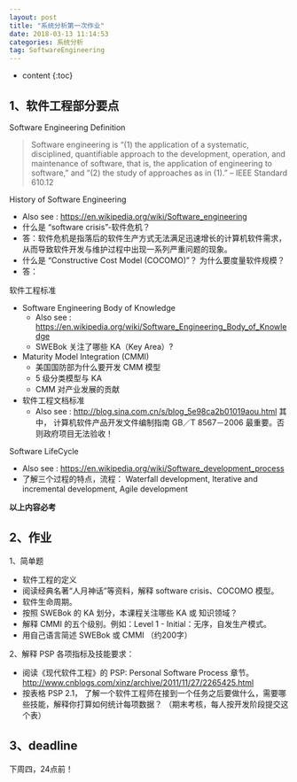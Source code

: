 ```yaml
---
layout: post
title: "系统分析第一次作业"
date: 2018-03-13 11:14:53
categories: 系统分析
tag: SoftwareEngineering
---
```

* content
{:toc}

<h2>1、软件工程部分要点</h2>
<p>Software Engineering Definition</p>
<blockquote>
<p>Software engineering is “(1) the application of a systematic, disciplined, quantifiable approach to the development, operation, and maintenance of software, that is, the application of engineering to software,” and “(2) the study of approaches as in (1).” – IEEE Standard 610.12</p>
</blockquote>
<p>History of Software Engineering</p>
<ul>
<li>Also see : <a href="https://en.wikipedia.org/wiki/Software_engineering" class="uri">https://en.wikipedia.org/wiki/Software_engineering</a></li>
<li>什么是 “software crisis”-软件危机？</li>
<li>答：软件危机是指落后的软件生产方式无法满足迅速增长的计算机软件需求，从而导致软件开发与维护过程中出现一系列严重问题的现象。</li>
<li>什么是 “Constructive Cost Model (COCOMO)”？ 为什么要度量软件规模？</li>
<li>答：</li>
</ul>
<p>软件工程标准</p>
<ul>
<li>Software Engineering Body of Knowledge
<ul>
<li>Also see : <a href="https://en.wikipedia.org/wiki/Software_Engineering_Body_of_Knowledge" class="uri">https://en.wikipedia.org/wiki/Software_Engineering_Body_of_Knowledge</a></li>
<li>SWEBok 关注了哪些 KA（Key Area）?<br />
</li>
</ul></li>
<li>Maturity Model Integration (CMMI)
<ul>
<li>美国国防部为什么要开发 CMM 模型</li>
<li>5 级分类模型与 KA</li>
<li>CMM 对产业发展的贡献</li>
</ul></li>
<li>软件工程文档标准
<ul>
<li>Also see : <a href="http://blog.sina.com.cn/s/blog_5e98ca2b01019aou.html" class="uri">http://blog.sina.com.cn/s/blog_5e98ca2b01019aou.html</a> 其中， 计算机软件产品开发文件编制指南 GB／T 8567－2006 最重要。否则政府项目无法验收！</li>
</ul></li>
</ul>
<p>Software LifeCycle</p>
<ul>
<li>Also see : <a href="https://en.wikipedia.org/wiki/Software_development_process" class="uri">https://en.wikipedia.org/wiki/Software_development_process</a></li>
<li>了解三个过程的特点，流程： Waterfall development, Iterative and incremental development, Agile development</li>
</ul>
<p><strong>以上内容必考</strong></p>
<h2>2、作业</h2>
<p>1、简单题</p>
<ul>
<li>软件工程的定义</li>
<li>阅读经典名著“人月神话”等资料，解释 software crisis、COCOMO 模型。</li>
<li>软件生命周期。</li>
<li>按照 SWEBok 的 KA 划分，本课程关注哪些 KA 或 知识领域？</li>
<li>解释 CMMI 的五个级别。例如：Level 1 - Initial：无序，自发生产模式。</li>
<li>用自己语言简述 SWEBok 或 CMMI （约200字）</li>
</ul>
<p>2、解释 PSP 各项指标及技能要求：</p>
<ul>
<li>阅读《现代软件工程》的 PSP: Personal Software Process 章节。 <a href="http://www.cnblogs.com/xinz/archive/2011/11/27/2265425.html" class="uri">http://www.cnblogs.com/xinz/archive/2011/11/27/2265425.html</a></li>
<li>按表格 PSP 2.1， 了解一个软件工程师在接到一个任务之后要做什么，需要哪些技能，解释你打算如何统计每项数据？ （期末考核，每人按开发阶段提交这个表）</li>
</ul>
<h2 id="deadline">3、deadline</h2>
<p>下周四，24点前！</p>